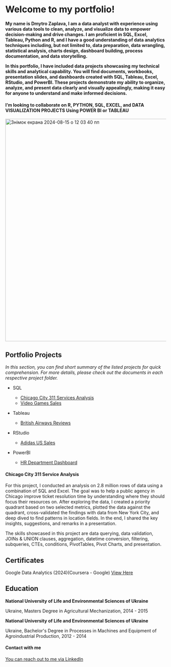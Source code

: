 # Welcome to my portfolio!

**My name is Dmytro Zaplava, I am a data analyst with experience using various data tools to clean, analyze, and visualize data to empower decision-making and drive changes. I am proficient in SQL, Excel, Tableau, Python and R, and I have a good understanding of data analytics techniques including, but not limited to, data preparation, data wrangling, statistical analysis, charts design, dashboard building, process documentation, and data storytelling.**

**In this portfolio, I have included data projects showcasing my technical skills and analytical capability. You will find documents, workbooks, presentation slides, and dashboards created with SQL, Tableau, Excel, RStudio, and PowerBI. These projects demonstrate my ability to organize, analyze, and present data clearly and visually appealingly, making it easy for anyone to understand and make informed decisions.**

#### I’m looking to collaborate on R, PYTHON, SQL, EXCEL, and DATA VISUALIZATION PROJECTS Using POWER BI or TABLEAU

<img width="697" alt="Знімок екрана 2024-08-15 о 12 03 40 пп" src="https://github.com/user-attachments/assets/3e2c4d51-c3af-4336-a311-0ed6ffaa2b33">

## Portfolio Projects

*In this section, you can find short summary of the listed projects for quick comprehension. For more details, please check out the documents in each respective project folder.*


- SQL
  - [Chicago City 311 Services Analysis](Chicago_311.md)
  - [Video Games Sales](E-commerceVideoGamesSales.md)
    
- Tableau
  - [British Airways Reviews](BritishAirwaysReview.md)
    
- RStudio
  - [Adidas US Sales](AdidasSalesUS.md)
    
- PowerBI
  -  [HR Department Dashboard](HrDashcboardPowerBI.md)





#### Chicago City 311 Service Analysis
For this project, I conducted an analysis on 2.8 million rows of data using a combination of SQL and Excel. The goal was to help a public agency in Chicago improve ticket resolution time by understanding where they should focus their resources on. After exploring the data, I created a priority quadrant based on two selected metrics, plotted the data against the quadrant, cross-validated the findings with data from New York City, and deep dived to find patterns in location fields. In the end, I shared the key insights, suggestions, and remarks in a presentation.

The skills showcased in this project are data querying, data validation, JOINs & UNION clauses, aggregation, datetime conversion, filtering, subqueries, CTEs, conditions, PivotTables, Pivot Charts, and presentation.

####

## Certificates
Google Data Analytics (2024)(Coursera - Google)  [View Here](https://www.coursera.org/account/accomplishments/professional-cert/HFNQWQ5FH3UV?utm_campaign=pdf_header_button&utm_content=cert_image&utm_medium=certificate&utm_product=prof&utm_source=link) 

## Education

**National University of Life and Environmental Sciences of Ukraine**

Ukraine, Masters Degree in Agricultural Mechanization, 2014 - 2015

**National University of Life and Environmental Sciences of Ukraine**

Ukraine, Bachelor's Degree in Processes in Machines and Equipment of Agroindustrial Production, 2012 - 2014

#### Contact with me
[You can reach out to me via LinkedIn](https://www.linkedin.com/in/dmytrozaplava/)
